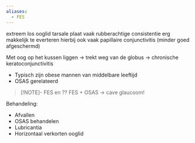 ```yaml
---
aliases:
  - FES
---
```

extreem los ooglid
tarsale plaat vaak rubberachtige consistentie 
erg makkelijk te everteren
hierbij ook vaak papillaire conjunctivitis (minder goed afgeschermd)

Met oog op het kussen liggen -> trekt weg van de globus -> chronische keratoconjunctivitis
- Typisch zijn obese mannen van middelbare leeftijd
- OSAS gerelateerd

> [!NOTE]- FES en ??
> FES + OSAS -> cave glaucoom!

Behandeling:
- Afvallen
- OSAS behandelen
- Lubricantia
- Horizontaal verkorten ooglid